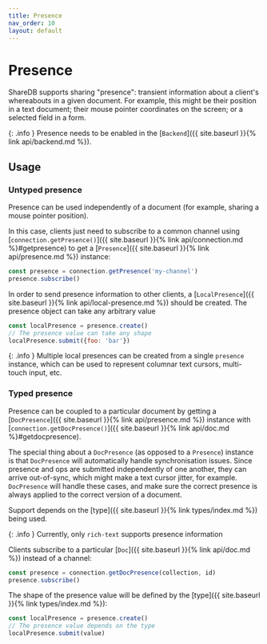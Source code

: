 ```yaml
---
title: Presence
nav_order: 10
layout: default
---
```


# Presence

ShareDB supports sharing "presence": transient information about a client's whereabouts in a given document. For example, this might be their position in a text document; their mouse pointer coordinates on the screen; or a selected field in a form.

{: .info }
Presence needs to be enabled in the [`Backend`]({{ site.baseurl }}{% link api/backend.md %}).

## Usage

### Untyped presence

Presence can be used independently of a document (for example, sharing a mouse pointer position).

In this case, clients just need to subscribe to a common channel using [`connection.getPresence()`]({{ site.baseurl }}{% link api/connection.md %}#getpresence) to get a [`Presence`]({{ site.baseurl }}{% link api/presence.md %}) instance:

```js
const presence = connection.getPresence('my-channel')
presence.subscribe()
```

In order to send presence information to other clients, a [`LocalPresence`]({{ site.baseurl }}{% link api/local-presence.md %}) should be created. The presence object can take any arbitrary value

```js
const localPresence = presence.create()
// The presence value can take any shape
localPresence.submit({foo: 'bar'})
```

{: .info }
Multiple local presences can be created from a single `presence` instance, which can be used to represent columnar text cursors, multi-touch input, etc.

### Typed presence

Presence can be coupled to a particular document by getting a [`DocPresence`]({{ site.baseurl }}{% link api/presence.md %}) instance with [`connection.getDocPresence()`]({{ site.baseurl }}{% link api/doc.md %}#getdocpresence).

The special thing about a `DocPresence` (as opposed to a `Presence`) instance is that `DocPresence` will automatically handle synchronisation issues. Since presence and ops are submitted independently of one another, they can arrive out-of-sync, which might make a text cursor jitter, for example. `DocPresence` will handle these cases, and make sure the correct presence is always applied to the correct version of a document.

Support depends on the [type]({{ site.baseurl }}{% link types/index.md %}) being used.

{: .info }
Currently, only `rich-text` supports presence information

Clients subscribe to a particular [`Doc`]({{ site.baseurl }}{% link api/doc.md %}) instead of a channel:

```js
const presence = connection.getDocPresence(collection, id)
presence.subscribe()
```

The shape of the presence value will be defined by the [type]({{ site.baseurl }}{% link types/index.md %}):

```js
const localPresence = presence.create()
// The presence value depends on the type
localPresence.submit(value)
```
